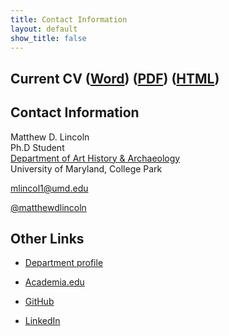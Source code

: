 ```yaml
---
title: Contact Information
layout: default
show_title: false
---
```


## Current CV ([Word](https://docs.google.com/document/d/1D26djrb4BUMYkLiif01vQM5nXty2ziCqctzF1wQb_sA/export?format=docx&id=1D26djrb4BUMYkLiif01vQM5nXty2ziCqctzF1wQb_sA)) ([PDF](https://docs.google.com/document/d/1D26djrb4BUMYkLiif01vQM5nXty2ziCqctzF1wQb_sA/export?format=pdf&id=1D26djrb4BUMYkLiif01vQM5nXty2ziCqctzF1wQb_sA)) ([HTML](https://docs.google.com/document/d/1D26djrb4BUMYkLiif01vQM5nXty2ziCqctzF1wQb_sA/pub))

## Contact Information

Matthew D. Lincoln  
Ph.D Student    
[Department of Art History & Archaeology](http://arthistory.umd.edu)  
University of Maryland, College Park

<mlincol1@umd.edu>

[@matthewdlincoln](http://twitter.com/matthewdlincoln)



## Other Links

- [Department profile](http://arthistory.umd.edu/graduate-students/Matthew%20Lincoln)

- [Academia.edu](http://umd.academia.edu/MatthewLincoln)

- [GitHub](https://github.com/mdlincoln)

- [LinkedIn](http://www.linkedin.com/profile/view?id=49520669)

